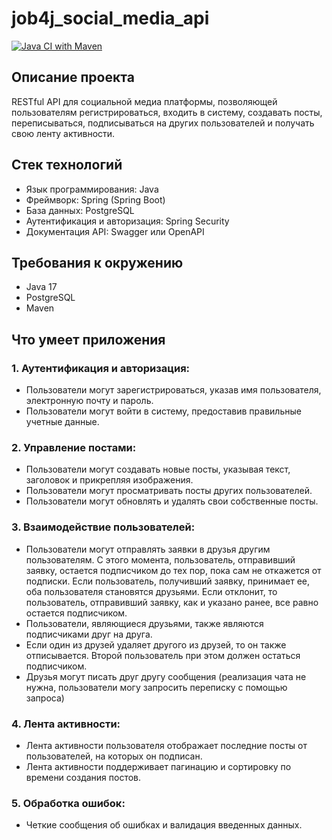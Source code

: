 # job4j_social_media_api

[![Java CI with Maven](https://github.com/klikli19/job4j_social_media_api/actions/workflows/main.yml/badge.svg)](https://github.com/klikli19/job4j_social_media_api/actions/workflows/main.yml)
## Описание проекта

RESTful API для социальной медиа платформы, позволяющей пользователям регистрироваться, входить в систему, создавать посты, переписываться, подписываться на других пользователей и получать свою ленту активности.

## Стек технологий

- Язык программирования: Java
- Фреймворк: Spring (Spring Boot)
- База данных: PostgreSQL
- Аутентификация и авторизация: Spring Security
- Документация API: Swagger или OpenAPI

## Требования к окружению

- Java 17
- PostgreSQL
- Maven

## Что умеет приложения

### 1.  Аутентификация и авторизация:
- Пользователи могут зарегистрироваться, указав имя пользователя, электронную почту и пароль.
- Пользователи могут войти в систему, предоставив правильные учетные данные.
### 2.  Управление постами:
- Пользователи могут создавать новые посты, указывая текст, заголовок и прикрепляя изображения.
- Пользователи могут просматривать посты других пользователей.
- Пользователи могут обновлять и удалять свои собственные посты.
### 3. Взаимодействие пользователей:
- Пользователи могут отправлять заявки в друзья другим пользователям. С этого момента, пользователь, отправивший заявку, остается подписчиком до тех пор, пока сам не откажется от подписки. Если пользователь, получивший заявку, принимает ее, оба пользователя становятся друзьями. Если отклонит, то пользователь, отправивший заявку, как и указано ранее, все равно остается подписчиком.
- Пользователи, являющиеся друзьями, также являются подписчиками друг на друга.
- Если один из друзей удаляет другого из друзей, то он также отписывается. Второй пользователь при этом должен остаться подписчиком.
- Друзья могут писать друг другу сообщения (реализация чата не нужна, пользователи могу запросить переписку с помощью запроса)
### 4. Лента активности:
- Лента активности пользователя отображает последние посты от пользователей, на которых он подписан.
- Лента активности  поддерживает пагинацию и сортировку по времени создания постов.
### 5.  Обработка ошибок:
- Четкие сообщения об ошибках и валидация введенных данных.